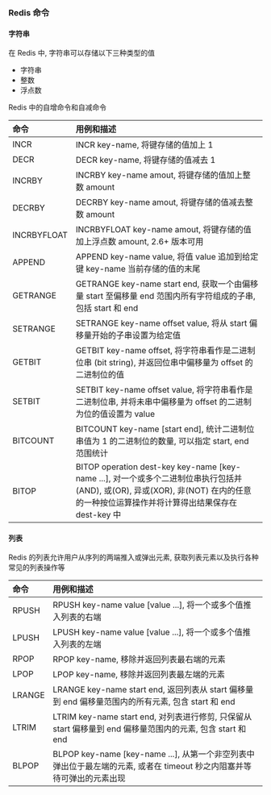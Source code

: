 ### Redis 命令

#### 字符串
在 Redis 中, 字符串可以存储以下三种类型的值
- 字符串
- 整数
- 浮点数

Redis 中的自增命令和自减命令

| 命令 | 用例和描述 |
| :--- | :--- |
| INCR | INCR key-name, 将键存储的值加上 1 |
| DECR | DECR key-name, 将键存储的值减去 1 |
| INCRBY | INCRBY key-name amout, 将键存储的值加上整数 amount |
| DECRBY | DECRBY key-name amout, 将键存储的值减去整数 amount |
| INCRBYFLOAT | INCRBYFLOAT key-name amout, 将键存储的值加上浮点数 amount, 2.6+ 版本可用 |
| APPEND | APPEND key-name value, 将值 value 追加到给定键 key-name 当前存储的值的末尾 |
| GETRANGE | GETRANGE key-name start end, 获取一个由偏移量 start 至偏移量 end 范围内所有字符组成的子串, 包括 start 和 end |
| SETRANGE | SETRANGE key-name offset value, 将从 start 偏移量开始的子串设置为给定值 |
| GETBIT | GETBIT key-name offset, 将字符串看作是二进制位串 (bit string), 并返回位串中偏移量为 offset 的二进制位的值 |
| SETBIT | SETBIT key-name offset value, 将字符串看作是二进制位串, 并将未串中偏移量为 offset 的二进制为位的值设置为 value |
| BITCOUNT | BITCOUNT key-name [start end], 统计二进制位串值为 1 的二进制位的数量, 可以指定 start, end 范围统计 |
| BITOP | BITOP operation dest-key key-name [key-name ...], 对一个或多个二进制位串执行包括并 (AND), 或(OR), 异或(XOR), 非(NOT) 在内的任意的一种按位运算操作并将计算得出结果保存在 dest-key 中 |

#### 列表
Redis 的列表允许用户从序列的两端推入或弹出元素, 获取列表元素以及执行各种常见的列表操作等

| 命令 | 用例和描述 |
| :--- | :--- |
| RPUSH | RPUSH key-name value [value ...], 将一个或多个值推入列表的右端 |
| LPUSH | LPUSH key-name value [value ...], 将一个或多个值推入列表的左端 |
| RPOP | RPOP key-name, 移除并返回列表最右端的元素 |
| LPOP | LPOP key-name, 移除并返回列表最左端的元素 |
| LRANGE | LRANGE key-name start end, 返回列表从 start 偏移量到 end 偏移量范围内的所有元素, 包含 start 和 end |
| LTRIM | LTRIM key-name start end, 对列表进行修剪, 只保留从 start 偏移量到 end 偏移量范围内的元素, 包含 start 和 end |
| BLPOP | BLPOP key-name [key-name ...], 从第一个非空列表中弹出位于最左端的元素, 或者在 timeout 秒之内阻塞并等待可弹出的元素出现 |
